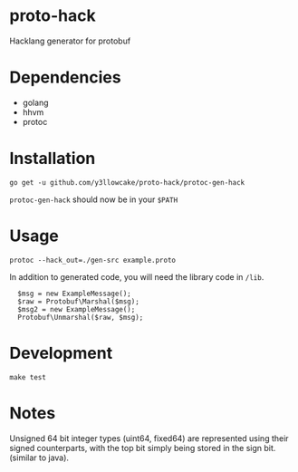 # proto-hack
Hacklang generator for protobuf

# Dependencies
- golang
- hhvm
- protoc

# Installation
`go get -u github.com/y3llowcake/proto-hack/protoc-gen-hack`

`protoc-gen-hack` should now be in your `$PATH`

# Usage
`protoc --hack_out=./gen-src example.proto`

In addition to generated code, you will need the library code in `/lib`.

```
  $msg = new ExampleMessage();
  $raw = Protobuf\Marshal($msg);
  $msg2 = new ExampleMessage(); 
  Protobuf\Unmarshal($raw, $msg);
```

# Development
`make test`

# Notes
Unsigned 64 bit integer types (uint64, fixed64) are represented using their
signed counterparts, with the top bit simply being stored in the sign bit.
(similar to java).
